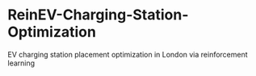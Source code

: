 # ReinEV-Charging-Station-Optimization
EV charging station placement optimization in London via reinforcement learning
